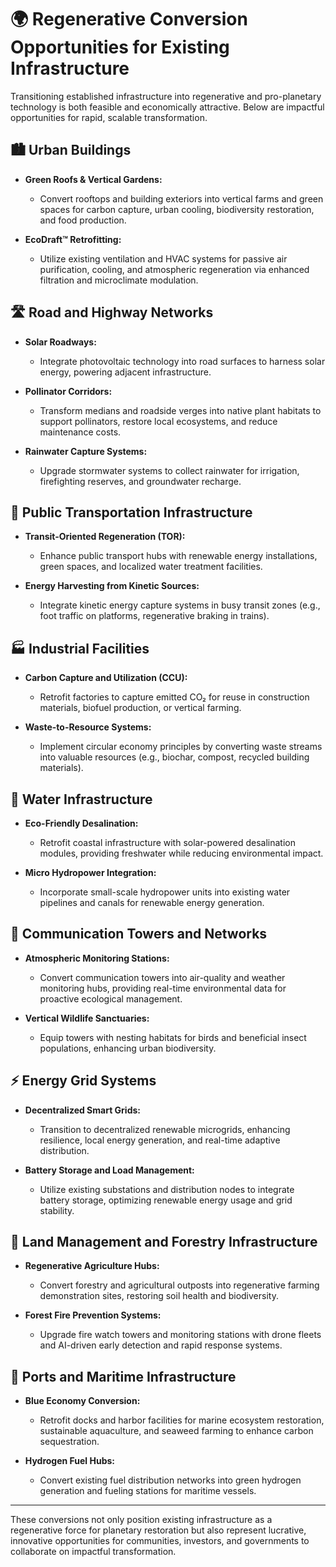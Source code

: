 # 🌍 Regenerative Conversion Opportunities for Existing Infrastructure

Transitioning established infrastructure into regenerative and pro-planetary technology is both feasible and economically attractive. Below are impactful opportunities for rapid, scalable transformation.

## 🏙️ Urban Buildings

* **Green Roofs & Vertical Gardens:**

  * Convert rooftops and building exteriors into vertical farms and green spaces for carbon capture, urban cooling, biodiversity restoration, and food production.

* **EcoDraft™ Retrofitting:**

  * Utilize existing ventilation and HVAC systems for passive air purification, cooling, and atmospheric regeneration via enhanced filtration and microclimate modulation.

## 🛣️ Road and Highway Networks

* **Solar Roadways:**

  * Integrate photovoltaic technology into road surfaces to harness solar energy, powering adjacent infrastructure.

* **Pollinator Corridors:**

  * Transform medians and roadside verges into native plant habitats to support pollinators, restore local ecosystems, and reduce maintenance costs.

* **Rainwater Capture Systems:**

  * Upgrade stormwater systems to collect rainwater for irrigation, firefighting reserves, and groundwater recharge.

## 🚉 Public Transportation Infrastructure

* **Transit-Oriented Regeneration (TOR):**

  * Enhance public transport hubs with renewable energy installations, green spaces, and localized water treatment facilities.

* **Energy Harvesting from Kinetic Sources:**

  * Integrate kinetic energy capture systems in busy transit zones (e.g., foot traffic on platforms, regenerative braking in trains).

## 🏭 Industrial Facilities

* **Carbon Capture and Utilization (CCU):**

  * Retrofit factories to capture emitted CO₂ for reuse in construction materials, biofuel production, or vertical farming.

* **Waste-to-Resource Systems:**

  * Implement circular economy principles by converting waste streams into valuable resources (e.g., biochar, compost, recycled building materials).

## 🌊 Water Infrastructure

* **Eco-Friendly Desalination:**

  * Retrofit coastal infrastructure with solar-powered desalination modules, providing freshwater while reducing environmental impact.

* **Micro Hydropower Integration:**

  * Incorporate small-scale hydropower units into existing water pipelines and canals for renewable energy generation.

## 📡 Communication Towers and Networks

* **Atmospheric Monitoring Stations:**

  * Convert communication towers into air-quality and weather monitoring hubs, providing real-time environmental data for proactive ecological management.

* **Vertical Wildlife Sanctuaries:**

  * Equip towers with nesting habitats for birds and beneficial insect populations, enhancing urban biodiversity.

## ⚡ Energy Grid Systems

* **Decentralized Smart Grids:**

  * Transition to decentralized renewable microgrids, enhancing resilience, local energy generation, and real-time adaptive distribution.

* **Battery Storage and Load Management:**

  * Utilize existing substations and distribution nodes to integrate battery storage, optimizing renewable energy usage and grid stability.

## 🌲 Land Management and Forestry Infrastructure

* **Regenerative Agriculture Hubs:**

  * Convert forestry and agricultural outposts into regenerative farming demonstration sites, restoring soil health and biodiversity.

* **Forest Fire Prevention Systems:**

  * Upgrade fire watch towers and monitoring stations with drone fleets and AI-driven early detection and rapid response systems.

## 🚢 Ports and Maritime Infrastructure

* **Blue Economy Conversion:**

  * Retrofit docks and harbor facilities for marine ecosystem restoration, sustainable aquaculture, and seaweed farming to enhance carbon sequestration.

* **Hydrogen Fuel Hubs:**

  * Convert existing fuel distribution networks into green hydrogen generation and fueling stations for maritime vessels.

---

These conversions not only position existing infrastructure as a regenerative force for planetary restoration but also represent lucrative, innovative opportunities for communities, investors, and governments to collaborate on impactful transformation.
